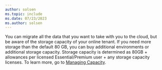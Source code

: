 ```yaml
---
author: solsen
ms.topic: include
ms.date: 07/23/2023
ms.author: solsen
---
```

You can migrate all the data that you want to take with you to the cloud, but be aware of the storage capacity of your online tenant. If you need more storage than the default 80 GB, you can buy additional environments or additional storage capacity. Storage capacity is determined as 80GB + allowances per licensed Essential/Premium user + any storage capacity licenses. To learn more, go to [Managing Capacity](../../administration/tenant-admin-center-capacity.md).<!--We recommend that you consider reducing the amount of data that you migrate so that it is less than 30 GB in each migration run. For example, reduce the number of companies that you are migrating data for, or delete outdated data in tables that contain log entries and archived records.   -->

